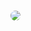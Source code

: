 





###
<img  style="border-radius:30px;" src="https://art.pixilart.com/sr2999217fd6baws3.gif">

###

